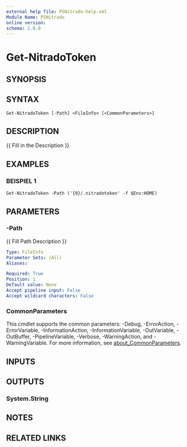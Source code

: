 ```yaml
---
external help file: PSNitrado-help.xml
Module Name: PSNitrado
online version:
schema: 2.0.0
---
```


# Get-NitradoToken

## SYNOPSIS

## SYNTAX

```
Get-NitradoToken [-Path] <FileInfo> [<CommonParameters>]
```

## DESCRIPTION
{{ Fill in the Description }}

## EXAMPLES

### BEISPIEL 1
```
Get-NitradoToken -Path ('{0}/.nitradotoken' -f $Env:HOME)
```

## PARAMETERS

### -Path
{{ Fill Path Description }}

```yaml
Type: FileInfo
Parameter Sets: (All)
Aliases:

Required: True
Position: 1
Default value: None
Accept pipeline input: False
Accept wildcard characters: False
```

### CommonParameters
This cmdlet supports the common parameters: -Debug, -ErrorAction, -ErrorVariable, -InformationAction, -InformationVariable, -OutVariable, -OutBuffer, -PipelineVariable, -Verbose, -WarningAction, and -WarningVariable. For more information, see [about_CommonParameters](http://go.microsoft.com/fwlink/?LinkID=113216).

## INPUTS

## OUTPUTS

### System.String
## NOTES

## RELATED LINKS
